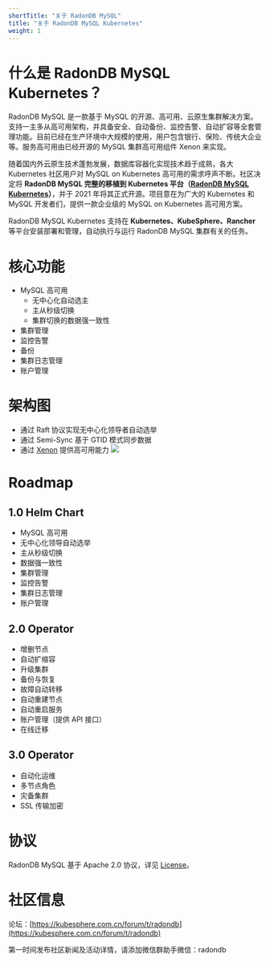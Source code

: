 ```yaml
---
shortTitle: "关于 RadonDB MySQL"
title: "关于 RadonDB MySQL Kubernetes"
weight: 1
---
```


# 什么是 RadonDB MySQL Kubernetes？
RadonDB MySQL 是一款基于 MySQL 的开源、高可用、云原生集群解决方案。支持一主多从高可用架构，并具备安全、自动备份、监控告警、自动扩容等全套管理功能。目前已经在生产环境中大规模的使用，用户包含银行、保险、传统大企业等。服务高可用由已经开源的 MySQL 集群高可用组件 Xenon 来实现。

随着国内外云原生技术蓬勃发展，数据库容器化实现技术趋于成熟，各大 Kubernetes 社区用户对 MySQL on Kubernetes 高可用的需求呼声不断。社区决定将 **RadonDB MySQL 完整的移植到 Kubernetes 平台（[RadonDB MySQL Kubernetes](https://github.com/radondb/radondb-mysql-kubernetes)）**，并于 2021 年将其正式开源。项目意在为广大的 Kubernetes 和 MySQL 开发者们，提供一款企业级的 MySQL on Kubernetes 高可用方案。

RadonDB MySQL Kubernetes 支持在 **Kubernetes、KubeSphere、Rancher** 等平台安装部署和管理，自动执行与运行 RadonDB MySQL 集群有关的任务。

# 核心功能
- MySQL 高可用
    - 无中心化自动选主
    - 主从秒级切换
    - 集群切换的数据强一致性
- 集群管理
- 监控告警
- 备份
- 集群日志管理
- 账户管理

# 架构图
- 通过 Raft 协议实现无中心化领导者自动选举
- 通过 Semi-Sync 基于 GTID 模式同步数据
- 通过 [Xenon](https://github.com/radondb/xenon) 提供高可用能力
![](https://dbg-files.pek3b.qingstor.com/radondb_website/post/211108_MySQL%20Operator%2001%20%7C%20%E6%9E%B6%E6%9E%84%E8%AE%BE%E8%AE%A1%E6%A6%82%E8%A7%88/3.jpg)

# Roadmap

## 1.0 Helm Chart
- MySQL 高可用
- 无中心化领导自动选举
- 主从秒级切换
- 数据强一致性
- 集群管理
- 监控告警
- 集群日志管理
- 账户管理

## 2.0 Operator

- 增删节点
- 自动扩缩容
- 升级集群
- 备份与恢复
- 故障自动转移
- 自动重建节点
- 自动重启服务
- 账户管理（提供 API 接口）
- 在线迁移

## 3.0 Operator

- 自动化运维
- 多节点角色
- 灾备集群
- SSL 传输加密

# 协议
RadonDB MySQL 基于 Apache 2.0 协议，详见 [License](https://github.com/radondb/radondb-mysql-kubernetes/blob/main/LICENSE)。

# 社区信息

论坛：[https://kubesphere.com.cn/forum/t/radondb](https://kubesphere.com.cn/forum/t/radondb)

第一时间发布社区新闻及活动详情，请添加微信群助手微信：radondb